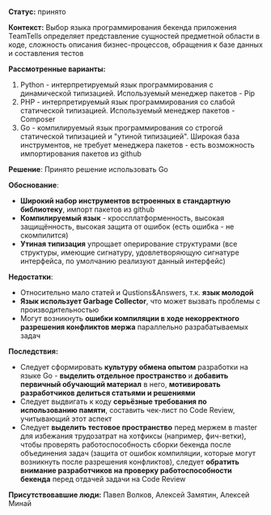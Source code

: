 
**Статус:** принято

**Контекст:**
Выбор языка программирования бекенда приложения TeamTells определяет представление сущностей предметной области в коде,
сложность описания бизнес-процессов, обращения к базе данных и составления тестов

**Рассмотренные варианты:**
1. Python - интерпретируемый язык программирования c динамической типизацией. Используемый менеджер пакетов - Pip
2. PHP - интерпретируемый язык программирования со слабой статической типизацией. Используемый менеджер пакетов - Composer
3. Go - компилируемый язык программирования со строгой статической типизацией и "утиной типизацией". Широкая база инструментов, не требует менеджера пакетов - есть возможность импортирования пакетов из github

**Решение**:
Принято решение использовать Go

**Обоснование**:
- **Широкий набор инструментов встроенных в стандартную библиотеку**, импорт пакетов из github
- **Компилируемый язык** - кроссплатформенность, высокая защищённость, высокая защита от ошибок (есть ошибка - не скомпилится)
- **Утиная типизация** упрощает оперирование структурами (все структуры, имеющие сигнатуру, удовлетворяющую сигнатуре интерфейса, по умолчанию реализуют данный интерфейс)

**Недостатки**:
- Относительно мало статей и Qustions&Answers, т.к. **язык молодой**
- **Язык использует Garbage Collector**, что может вызвать проблемы с производительностью
- Могут возникнуть **ошибки компиляции в ходе некорректного разрешения конфликтов мержа** параллельно разрабатываемых задач

**Последствия:**
- Следует сформировать **культуру обмена опытом** разработки на языке Go - **выделить отдельное пространство** и **добавить первичный обучающий материал** в него, **мотивировать разработчиков делиться статьями и решениями**
- Следует выдвигать к коду **серьёзные требования по использованию памяти**, составить чек-лист по Code Review, учитывающий этот аспект
- Следует **выделить тестовое пространство** перед мержем в master для избежания трудозатрат на хотфиксы (например, фич-ветки), чтобы проверять работоспособность сборки бекенда после объединения задач (защита от ошибок компиляции, которые могут возникнуть после разрешения конфликтов), следует **обратить внимание разработчиков на проверку работоспособности бекенда** перед отдачей задачи на Code Review

**Присутствовавшие люди:**
Павел Волков, Алексей Замятин, Алексей Минай